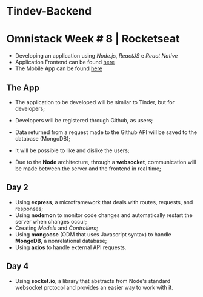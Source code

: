 # Tindev-Backend

# Omnistack Week # 8 | Rocketseat
 - Developing an application using *Node.js*, *ReactJS* e *React Native*
 - Application Frontend can be found <a href="https://github.com/gabrielsestrem/tindev-frontend">here</a>
 - The Mobile App can be found <a href="https://github.com/gabrielsestrem/tindev-mobile">here</a>

## The App
 - The application to be developed will be similar to Tinder, but for developers;
 - Developers will be registered through Github, as users;
 - Data returned from a request made to the Github API will be saved to the database (MongoDB);
 - It will be possible to like and dislike the users;
 
 - Due to the **Node** architecture, through a **websocket**, communication will be made between the server and the frontend in real time;
 
## Day 2
 - Using **express**, a microframework that deals with routes, requests, and responses;
 - Using **nodemon** to monitor code changes and automatically restart the server when changes occur;
 - Creating *Models* and *Controllers*;
 - Using **mongoose** (ODM that uses Javascript syntax) to handle **MongoDB**, a nonrelational database;
 - Using **axios** to handle external API requests.

## Day 4
  - Using **socket.io**,  a library that abstracts from Node's standard websocket protocol and provides an easier way to work with it.


